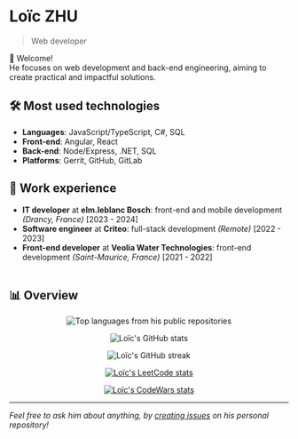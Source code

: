 <!--
# Welcome 👋

**LoicZHU/LoicZHU** is a ✨ _special_ ✨ repository because its `README.md` (this file) appears on your GitHub profile.

Here are some ideas to get you started:

- 🔭 I’m currently working on ...
- 🌱 I’m currently learning ...
- 👯 I’m looking to collaborate on ...
- 🤔 I’m looking for help with ...
- 💬 Ask me about ...
- 📫 How to reach me: ...
- 😄 Pronouns: ...
- ⚡ Fun fact: ...
-->
# Loïc ZHU
> Web developer

👋 Welcome!</br>
He focuses on web development and back-end engineering, aiming to create practical and impactful solutions.

## 🛠️ Most used technologies
- **Languages**: JavaScript/TypeScript, C#, SQL
- **Front-end**: Angular, React
- **Back-end**: Node/Express, .NET, SQL
- **Platforms**: Gerrit, GitHub, GitLab

## 💼 Work experience
- **IT developer** at **elm.leblanc Bosch**: front-end and mobile development _(Drancy, France)_ [2023 - 2024]
- **Software engineer** at **Criteo**: full-stack development _(Remote)_ [2022 - 2023]
- **Front-end developer** at **Veolia Water Technologies**: front-end development _(Saint-Maurice, France)_ [2021 - 2022]<br/><br/>

## 📊 Overview
<p align="center">
  <img 
    src="https://gh-profile-readme-stats.vercel.app/api/top-langs/?username=loiczhu&langs_count=20&theme=dracula&layout=compact&custom_title=From%20his%20public%20repositories&hide=just"
    alt="Top languages from his public repositories" 
  />
</p>
<p align="center">
  <img 
    src="https://gh-profile-readme-stats.vercel.app/api?username=loiczhu&count_private=true&show_icons=true&theme=dracula&include_all_commits=true&number_format=long&rank_icon=percentile&show=reviews,discussions_started,prs_merged,prs_merged_percentage"
    alt="Loïc's GitHub stats"
  />
</p>
<p align="center">
  <img 
    src="https://github-readme-streak-stats-ivory-kappa.vercel.app?user=LoicZHU&theme=dracula&fire=FBB741"
    alt="Loïc's GitHub streak" 
  />
</p>
<p align="center">
  <a href="https://leetcode.com/loiczhu">
    <img 
      src="https://leetcard.jacoblin.cool/loiczhu?theme=dark&font=Lexend" 
      alt="Loïc's LeetCode stats" 
    /> 
  </a>
</p>
<p align="center">
  <a href="https://www.codewars.com/users/loiczhu">
    <img 
      src="https://github.r2v.ch/codewars?user=loiczhu&top_languages=true&stroke=whitesmoke&theme=gradient_dark_by_level" 
      alt="Loïc's CodeWars stats" 
    />
  </a>
</p>

---

*Feel free to ask him about anything, by [creating issues](https://github.com/LoicZHU/LoicZHU/issues/) on his personal repository!*

